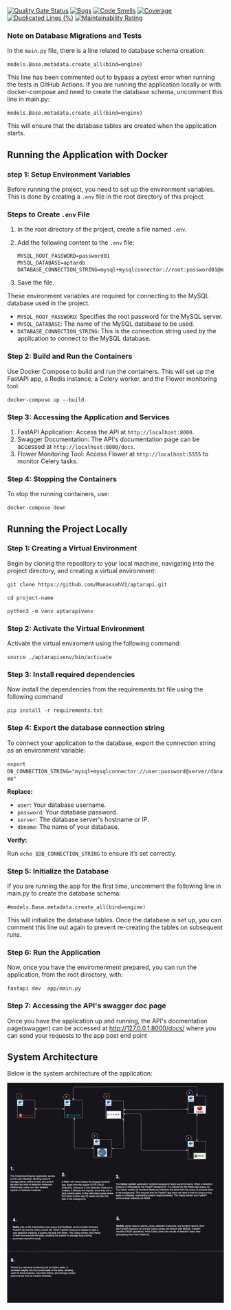 [![Quality Gate Status](https://sonarcloud.io/api/project_badges/measure?project=ManassehV2_aptarapi&metric=alert_status)](https://sonarcloud.io/summary/new_code?id=ManassehV2_aptarapi) [![Bugs](https://sonarcloud.io/api/project_badges/measure?project=ManassehV2_aptarapi&metric=bugs)](https://sonarcloud.io/summary/new_code?id=ManassehV2_aptarapi) [![Code Smells](https://sonarcloud.io/api/project_badges/measure?project=ManassehV2_aptarapi&metric=code_smells)](https://sonarcloud.io/summary/new_code?id=ManassehV2_aptarapi) [![Coverage](https://sonarcloud.io/api/project_badges/measure?project=ManassehV2_aptarapi&metric=coverage)](https://sonarcloud.io/summary/new_code?id=ManassehV2_aptarapi) [![Duplicated Lines (%)](https://sonarcloud.io/api/project_badges/measure?project=ManassehV2_aptarapi&metric=duplicated_lines_density)](https://sonarcloud.io/summary/new_code?id=ManassehV2_aptarapi) [![Maintainability Rating](https://sonarcloud.io/api/project_badges/measure?project=ManassehV2_aptarapi&metric=sqale_rating)](https://sonarcloud.io/summary/new_code?id=ManassehV2_aptarapi)

### Note on Database Migrations and Tests

In the `main.py` file, there is a line related to database schema creation:

`models.Base.metadata.create_all(bind=engine)`

This line has been commented out to bypass a pytest error when running the tests in GitHub Actions.
If you are running the application locally or with docker-compose and need to create the database schema, uncomment this line in main.py:

`models.Base.metadata.create_all(bind=engine)`

This will ensure that the database tables are created when the application starts.

## Running the Application with Docker

### step 1: Setup Environment Variables

Before running the project, you need to set up the environment variables. This is done by creating a `.env` file in the root directory of this project.

### Steps to Create `.env` File

1. In the root directory of the project, create a file named `.env`.
2. Add the following content to the `.env` file:

   ```env
   MYSQL_ROOT_PASSWORD=password01
   MYSQL_DATABASE=aptardb
   DATABASE_CONNECTION_STRING=mysql+mysqlconnector://root:password01@mysql_db:3306/aptardb
   ```

3. Save the file.

These environment variables are required for connecting to the MySQL database used in the project.

- `MYSQL_ROOT_PASSWORD`: Specifies the root password for the MySQL server.
- `MYSQL_DATABASE`: The name of the MySQL database to be used.
- `DATABASE_CONNECTION_STRING`: This is the connection string used by the application to connect to the MySQL database.

### Step 2: Build and Run the Containers

Use Docker Compose to build and run the containers. This will set up the FastAPI app, a Redis instance, a Celery worker, and the Flower monitoring tool.

`docker-compose up --build`

### Step 3: Accessing the Application and Services

1. FastAPI Application: Access the API at `http://localhost:8000`.
2. Swagger Documentation: The API's documentation page can be accessed at `http://localhost:8000/docs`.
3. Flower Monitoring Tool: Access Flower at `http://localhost:5555` to monitor Celery tasks.

### Step 4: Stopping the Containers

To stop the running containers, use:

`docker-compose down`

## Running the Project Locally

### Step 1: Creating a Virtual Environment

Begin by cloning the repository to your local machine, navigating into the project directory, and creating a virtual environment:

`git clone https://github.com/ManassehV2/aptarapi.git`

`cd project-name`

`python3 -m venv aptarapivenv`

### Step 2: Activate the Virtual Environment

Activate the virtual enviroment using the following command:

`source ./aptarapivenv/bin/activate`

### Step 3: Install required dependencies

Now install the dependencies from the requirements.txt file using the following command

`pip install -r requirements.txt`

### Step 4: Export the database connection string

To connect your application to the database, export the connection string as an environment variable:

`export DB_CONNECTION_STRING="mysql+mysqlconnector://user:password@server/dbname"`

**Replace:**

- `user`: Your database username.
- `password`: Your database password.
- `server`: The database server's hostname or IP.
- `dbname`: The name of your database.

**Verify:**

Run `echo $DB_CONNECTION_STRING` to ensure it’s set correctly.

### Step 5: Initialize the Database

If you are running the app for the first time, uncomment the following line in main.py to create the database schema:

`#models.Base.metadata.create_all(bind=engine)`

This will initialize the database tables. Once the database is set up, you can comment this line out again to prevent re-creating the tables on subsequent runs.

### Step 6: Run the Application

Now, once you have the enviromenment prepared, you can run the application, from the root diroctory, with:

`fastapi dev  app/main.py`

### Step 7: Accessing the API's swagger doc page

Once you have the application up and running, the API's docmentation page(swagger) can be accessed at http://127.0.0.1:8000/docs/ where you can send your requests to the app post end point

## System Architecture

Below is the system architecture of the application:

![System Architecture](./images/architecture-diagram.png)
